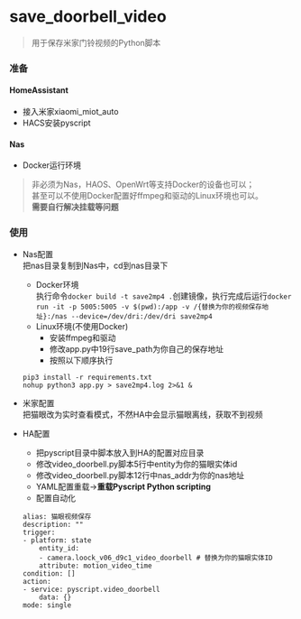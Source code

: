 # save_doorbell_video

> 用于保存米家门铃视频的Python脚本

### 准备
#### HomeAssistant
- 接入米家xiaomi_miot_auto
- HACS安装pyscript
#### Nas
- Docker运行环境

>非必须为Nas，HAOS、OpenWrt等支持Docker的设备也可以；  
甚至可以不使用Docker配置好ffmpeg和驱动的Linux环境也可以。  
**需要自行解决挂载等问题**



### 使用
- Nas配置  
把nas目录复制到Nas中，cd到nas目录下    
    - Docker环境  
    执行命令`docker build -t save2mp4 .`创建镜像，执行完成后运行`docker run -it -p 5005:5005 -v $(pwd):/app -v /{替换为你的视频保存地址}:/nas --device=/dev/dri:/dev/dri save2mp4`
    - Linux环境(不使用Docker)  
        - 安装ffmpeg和驱动
        - 修改app.py中19行save_path为你自己的保存地址
        - 按照以下顺序执行
    ```
    pip3 install -r requirements.txt
    nohup python3 app.py > save2mp4.log 2>&1 &  
    ```


- 米家配置  
把猫眼改为实时查看模式，不然HA中会显示猫眼离线，获取不到视频
- HA配置  
    - 把pyscript目录中脚本放入到HA的配置对应目录
    - 修改video_doorbell.py脚本5行中entity为你的猫眼实体id
    - 修改video_doorbell.py脚本12行中nas_addr为你的nas地址
    - YAML配置重载->**重载Pyscript Python scripting**  
    - 配置自动化
    ```
    alias: 猫眼视频保存
    description: ""
    trigger:
    - platform: state
        entity_id:
        - camera.loock_v06_d9c1_video_doorbell # 替换为你的猫眼实体ID
        attribute: motion_video_time
    condition: []
    action:
    - service: pyscript.video_doorbell
        data: {}
    mode: single
    ```

